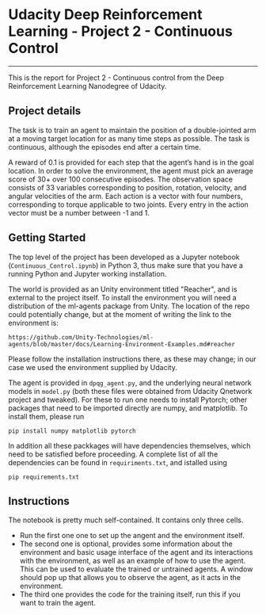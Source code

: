 # Udacity Deep Reinforcement Learning - Project 2 - Continuous Control
----------------------------------------------------------------------

This is the report for Project 2 - Continuous control from the Deep Reinforcement Learning Nanodegree of Udacity. 

## Project details

The task is to train an agent to maintain the position of a double-jointed arm at a moving target location for as many time steps as possible. The task is continuous, although the episodes end after a certain time.

A reward of 0.1 is provided for each step that the agent’s hand is in the goal location. In order to solve the environment, the agent must pick an average score of 30+ over 100 consecutive episodes. The observation space consists of 33 variables corresponding to position, rotation, velocity, and angular velocities of the arm. Each action is a vector with four numbers, corresponding to torque applicable to two joints. Every entry in the action vector must be a number between -1 and 1.

## Getting Started

The top level of the project has been developed as a Jupyter notebook (`Continuous_Control.ipynb`) in Python 3, thus make sure that you have a running Python and Jupyter working installation.

The world is provided as an Unity environment titled "Reacher", and is external to the project itself. To install the environment you will need a distribution of the ml-agents package from Unity. The location of the repo could potentially change, but at the moment of writing the link to the environment is:

`https://github.com/Unity-Technologies/ml-agents/blob/master/docs/Learning-Environment-Examples.md#reacher`

Please follow the installation instructions there, as these may change; in our case we used the environment supplied by Udacity. 

The agent is provided in `dpqg_agent.py`, and the underlying neural network models in `model.py` (both these files were obtained from Udacity Qnetwork project and tweaked). For these to run one needs to install Pytorch; other packages that need to be imported directly are numpy, and matplotlib. To install them, please run

`pip install numpy matplotlib pytorch`

In addition all these packkages will have dependencies themselves, which need to be satisfied before proceeding. A complete list of all the dependencies can be found in `requiriments.txt`, and istalled using

`pip requirements.txt`

## Instructions

The notebook is pretty much self-contained. It contains only three cells. 

- Run the first one one to set up the angent and the environment itself.
- The second one is optional, provides some information about the environment and basic usage interface of the agent and its interactions with the environment, as well as an example of how to use the agent. This can be used to evaluate the trained or untrained agents. A window should pop up that allows you to observe the agent, as it acts in the environment.
- The third one provides the code for the training itself, run this if you want to train the agent.
